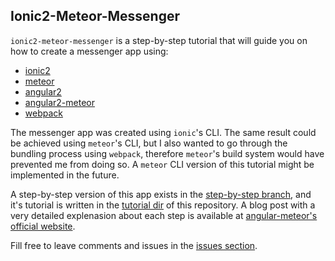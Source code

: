 Ionic2-Meteor-Messenger
-----------------------

`ionic2-meteor-messenger` is a step-by-step tutorial that will guide you on how to create a messenger app using:

- [ionic2](http://ionicframework.com/docs/v2/)
- [meteor](https://www.meteor.com/)
- [angular2](https://angular.io/)
- [angular2-meteor](https://www.angular-meteor.com/angular2)
- [webpack](https://www.webpac.com/)

The messenger app was created using `ionic`'s CLI. The same result could be achieved using `meteor`'s CLI, but I also wanted to go through the bundling process using `webpack`, therefore `meteor`'s build system would have prevented me from doing so. A `meteor` CLI version of this tutorial might be implemented in the future.

A step-by-step version of this app exists in the [step-by-step branch](https://github.com/DAB0mB/ionic2-meteor-messenger/tree/step-by-step), and it's tutorial is written in the [tutorial dir](https://github.com/DAB0mB/ionic2-meteor-messenger/tree/master/tutorial) of this repository. A blog post with a very detailed explenasion about each step is available at [angular-meteor's official website](angular-meteor.com/tutorials/whatsapp2/ionic/setup).

Fill free to leave comments and issues in the [issues section](https://github.com/DAB0mB/ionic2-meteor-messenger/issues).